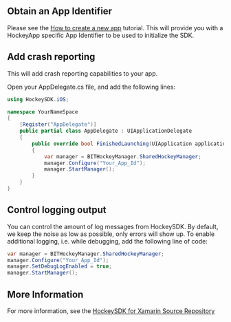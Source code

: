## Obtain an App Identifier

Please see the [How to create a new app](http://support.hockeyapp.net/kb/about-general-faq/how-to-create-a-new-app) tutorial. This will provide you with a HockeyApp specific App Identifier to be used to initialize the SDK.

## Add crash reporting

This will add crash reporting capabilities to your app. 

Open your AppDelegate.cs file, and add the following lines:

```csharp
using HockeySDK.iOS;

namespace YourNameSpace
{
	[Register("AppDelegate")]
	public partial class AppDelegate : UIApplicationDelegate
	{
		public override bool FinishedLaunching(UIApplication application, NSDictionary launchOptions)
		{
			var manager = BITHockeyManager.SharedHockeyManager;
			manager.Configure("Your_App_Id");
			manager.StartManager();
		}
	}
}
```

## Control logging output

You can control the amount of log messages from HockeySDK.  By default, we keep the noise as low as possible, only errors will show up. To enable additional logging, i.e. while debugging, add the following line of code:

```csharp
var manager = BITHockeyManager.SharedHockeyManager;
manager.Configure("Your_App_Id");
manager.SetDebugLogEnabled = true;
manager.StartManager();
```


## More Information

For more information, see the [HockeySDK for Xamarin Source Repository](https://github.com/bitstadium/HockeySDK-Xamarin)
